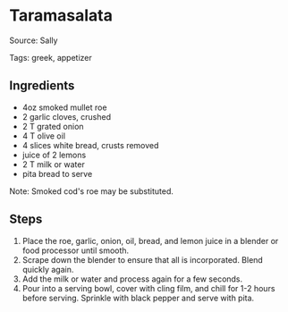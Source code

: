 # Taramasalata

Source: Sally

Tags: greek, appetizer

## Ingredients

* 4oz smoked mullet roe
* 2 garlic cloves, crushed
* 2 T grated onion
* 4 T olive oil
* 4 slices white bread, crusts removed
* juice of 2 lemons
* 2 T milk or water
* pita bread to serve

Note: Smoked cod's roe may be substituted.

## Steps

1. Place the roe, garlic, onion, oil, bread, and lemon juice in a blender or food processor until smooth.
2. Scrape down the blender to ensure that all is incorporated.  Blend quickly again.
3. Add the milk or water and process again for a few seconds.
4. Pour into a serving bowl, cover with cling film, and chill for 1-2 hours before serving.  Sprinkle with black pepper and serve with pita.

